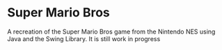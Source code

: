 # Super Mario Bros
A recreation of the Super Mario Bros game from the Nintendo NES using Java and the Swing Library.
It is still work in progress
